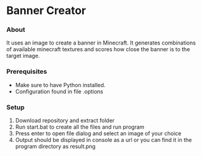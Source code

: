 # Banner Creator
### About
It uses an image to create a banner in Minecraft. It generates combinations of available minecraft textures and scores how close the banner is to the target image.
### Prerequisites
- Make sure to have Python installed.
- Configuration found in file .options
### Setup
1. Download repository and extract folder
2. Run start.bat to create all the files and run program
3. Press enter to open file dialog and select an image of your choice
4. Output should be displayed in console as a url or you can find it in the program directory as result.png
